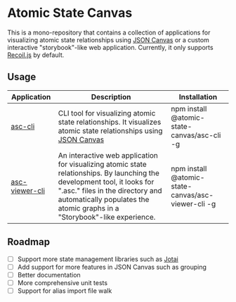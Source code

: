 # Atomic State Canvas
This is a mono-repository that contains a collection of applications for visualizing atomic state relationships using [JSON Canvas](https://jsoncanvas.org/) or a custom interactive "storybook"-like web application. Currently, it only supports [Recoil.js](https://recoiljs.org/) by default.

## Usage

| Application    | Description                                                                                                                                                                                                                              | Installation                                       |
|----------------|------------------------------------------------------------------------------------------------------------------------------------------------------------------------------------------------------------------------------------------|----------------------------------------------------|
| [asc-cli](./apps/asc-cli)        | CLI tool for visualizing atomic state relationships. It visualizes atomic state relationships using [JSON Canvas](https://jsoncanvas.org/)                                                                                               | npm install @atomic-state-canvas/asc-cli -g        |
| [asc-viewer-cli](./apps/asc-viewer-cli) | An interactive web application for visualizing atomic state relationships. By launching the development tool, it looks for ".asc." files in the directory and automatically populates the atomic graphs in a "Storybook"-like experience. | npm install @atomic-state-canvas/asc-viewer-cli -g |


## Roadmap
- [ ] Support more state management libraries such as [Jotai](https://jotai.org/)
- [ ] Add support for more features in JSON Canvas such as grouping
- [ ] Better documentation
- [ ] More comprehensive unit tests
- [ ] Support for alias import file walk
